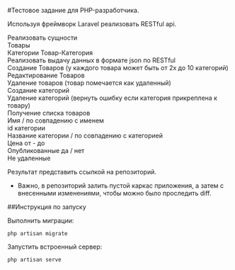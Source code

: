 #Тестовое задание для PHP-разработчика.

Используя фреймворк Laravel реализовать RESTful api.

Реализовать сущности  
Товары  
Категории
Товар-Категория  
Реализовать выдачу данных в формате json по RESTful  
Создание Товаров (у каждого товара может быть от 2х до 10 категорий)  
Редактирование Товаров  
Удаление товаров (товар помечается как удаленный)  
Создание категорий  
Удаление категорий (вернуть ошибку если категория прикреплена к товару)  
Получение списка товаров  
Имя / по совпадению с  именем  
id категории  
Название категории  / по совпадению с  категорией  
Цена от - до  
Опубликованные да / нет  
Не удаленные  

Результат представить ссылкой на репозиторий.  
* Важно, в репозиторий залить пустой каркас приложения, а затем с внесенными изменениями, чтобы можно было проследить diff.  

##Инструкция по запуску

Выполнить миграции:
```properties
php artisan migrate
```


Запустить встроенный сервер:
```properties
php artisan serve
```
